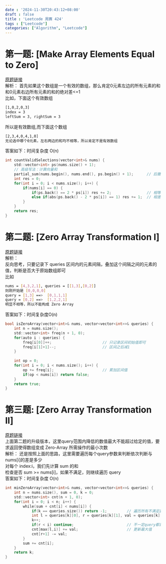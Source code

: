 ```yaml
---
date : '2024-11-30T20:43:12+08:00'
draft : false
title : 'Leetcode 周赛 424'
tags : ["Leetcode"]
categories: ["Algorithm", "Leetcode"]
---
```


# 第一题: [Make Array Elements Equal to Zero]
[原题链接](https://leetcode.com/problems/make-array-elements-equal-to-zero/)  
解析：
首先如果这个数组是一个有效的数组，那么肯定0元素左边的所有元素的和和0元素右边所有元素的和的绝对差<=1  
比如，下面这个有效数组  
```bash 
[1,0,2,0,3]
index = 3
leftSum = 3, rightSum = 3
```
所以是有效数组,而下面这个数组
```bash
[2,3,4,0,4,1,0]
无论选中哪个0元素，左右两边的和均不相等，所以肯定不是有效数组
```
答案如下：时间复杂度 O(n)
```Go {linenos=true}
int countValidSelections(vector<int>& nums) {
    std::vector<int> ps(nums.size() + 1);
    // 高级写法：计算向量和
    partial_sum(nums.begin(), nums.end(), ps.begin() + 1);      // 后撤一位,这样i元素之前所有的元素和就是ps[i]
    int res = 0;
    for(int i = 0; i < nums.size(); i++) {
        if(nums[i] == 0) {
            if(ps.back() == 2 * ps[i]) res += 2;                // 相等则左右两个方向移动均可
            else if(abs(ps.back() - 2 * ps[i]) == 1) res += 1;  // 相差一则只能一个方向移动
        }
    }
    return res;
}
```

# 第二题: [Zero Array Transformation I]
[原题链接](https://leetcode.com/problems/zero-array-transformation-i/description/)  
解析：  
反向思考，只要记录下 queries 区间内的元素间隔，叠加这个间隔之间的元素的值，判断是否大于原始数组即可   
比如  
```bash
nums = [4,3,2,1], queries = [[1,3],[0,2]]
则刚开始是 [0,0,0,0]
query = [1,3] ==>  [0,1,1,1]
query = [0,2] ==>  [1,2,2,1]
明显不相等，所以不能构成 Zero Array
```
答案如下：时间复杂度O(n)
```Go {linenos=true}
bool isZeroArray(vector<int>& nums, vector<vector<int>>& queries) {
    int n = nums.size();
    std::vector<int> freq(n + 1, 0);
    for(auto i : queries) {
        freq[i[0]]++;                       // 只记录区间初始值即可
        freq[i[1]+1]--;                     // 区间之后减1
    }
    
    int op = 0;
    for(int i = 0; i < nums.size(); i++) {
        op += freq[i];                      // 累加区间值
        if(op < nums[i]) return false;
    }
    return true;
}
```

# 第三题: [Zero Array Transformation II]
[原题链接](https://leetcode.com/problems/zero-array-transformation-ii/)  
上面第二题的升级版本，这里query范围内降低的数值最大不能超过给定的值，要求返回使得数组变成 Zero-Array 所需操作的最小次数  
解析： 
还是按照上面的思路，这里需要遍历每个query参数来判断依次判断与nums[i]的差是多少  
对每个 index:i，我们先计算 sum 的和  
检查是否 sum >= nums[i]，如果不满足，则继续遍历 query  
答案如下：时间复杂度 O(n)   
```Go {linenos=true}
int minZeroArray(vector<int>& nums, vector<vector<int>>& queries) {
    int n = nums.size(), sum = 0, k = 0;
    std::vector<int> cnt(n + 1, 0);
    for(int i = 0; i < n; i++) {
        while(sum + cnt[i] < nums[i]) {
            if(k == queries.size()) return -1;         // 遍历所有不满足直接返回-1
            int l = queries[k][0], r = queries[k][1], val = queries[k][2];
            k++;
            if(r < i) continue;                        // 不一定query都是有序的
            cnt[max(l,i)] += val;                      // 更新最大值
            cnt[r+1] -= val;
        }
        sum += cnt[i];
    }
    return k;
}
```
